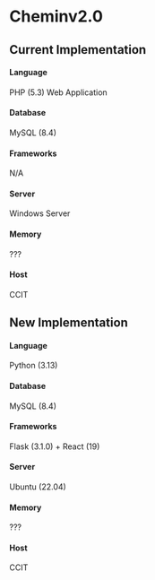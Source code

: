 # Cheminv2.0

## Current Implementation

#### Language
PHP (5.3) Web Application

#### Database
MySQL (8.4)

#### Frameworks
N/A

#### Server
Windows Server

#### Memory
???

#### Host
CCIT

## New Implementation

#### Language
Python (3.13)

#### Database
MySQL (8.4)

#### Frameworks
Flask (3.1.0) + React (19)

#### Server
Ubuntu (22.04)

#### Memory
???

#### Host
CCIT
